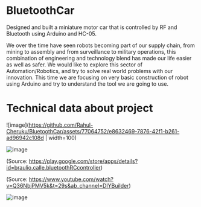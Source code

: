 # BluetoothCar
Designed and built a miniature motor car that is controlled by RF and Bluetooth using Arduino and HC-05.

We over the time have seen robots becoming part of our supply chain, from mining to assembly and from surveillance to military operations, this combination of engineering and technology blend has made our life easier as well as safer. We would like to explore this sector of Automation/Robotics, and try to solve real world problems with our innovation. This time we are focusing on very basic construction of robot using Arduino and try to understand the tool we are going to use.

# Technical data about project

![image](https://github.com/Rahul-Cheruku/BluetoothCar/assets/77064752/e8632469-7876-42f1-b261-ad96942c108d | width=100)


![image](https://github.com/Rahul-Cheruku/BluetoothCar/assets/77064752/59c2222e-dbae-4f0c-9f44-1789a0a30983)

(Source: https://play.google.com/store/apps/details?id=braulio.calle.bluetoothRCcontroller) 

(Source: https://www.youtube.com/watch?v=Q36NbjPMV5k&t=29s&ab_channel=DIYBuilder) 





![image](https://github.com/Rahul-Cheruku/BluetoothCar/assets/77064752/dab0f62c-c23b-455f-8e53-b3bc1c2a6271)


